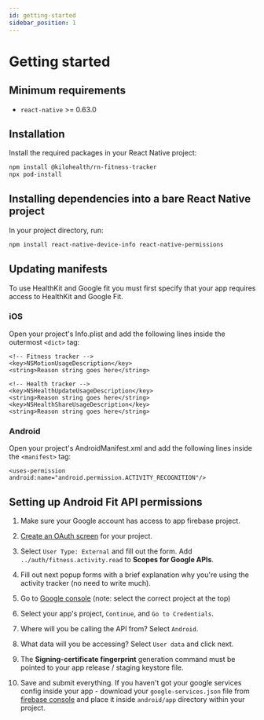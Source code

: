```yaml
---
id: getting-started
sidebar_position: 1
---
```


# Getting started

## Minimum requirements

- `react-native` >= 0.63.0

## Installation

Install the required packages in your React Native project:

```bash npm2yarn
npm install @kilohealth/rn-fitness-tracker
npx pod-install
```

## Installing dependencies into a bare React Native project

In your project directory, run:

```bash npm2yarn
npm install react-native-device-info react-native-permissions
```

## Updating manifests

To use HealthKit and Google fit you must first specify that your app requires access to HealthKit and Google Fit.

### iOS

Open your project's Info.plist and add the following lines inside the outermost `<dict>` tag:
```
<!-- Fitness tracker -->
<key>NSMotionUsageDescription</key>
<string>Reason string goes here</string>

<!-- Health tracker -->
<key>NSHealthUpdateUsageDescription</key>
<string>Reason string goes here</string>
<key>NSHealthShareUsageDescription</key>
<string>Reason string goes here</string>
```

### Android

Open your project's AndroidManifest.xml and add the following lines inside the `<manifest>` tag:
```
<uses-permission android:name="android.permission.ACTIVITY_RECOGNITION"/>
```

## Setting up Android Fit API permissions

1. Make sure your Google account has access to app firebase project.

2. [Create an OAuth screen](https://console.developers.google.com/apis/credentials/consent) for your project.

3. Select `User Type: External` and fill out the form. Add `../auth/fitness.activity.read` to
   **Scopes for Google APIs**.

4. Fill out next popup forms with a brief explanation why you're using the activity tracker (no need to write much).

5. Go to [Google console](https://console.developers.google.com/flows/enableapi?apiid=fitness&pli=1) (note: select the correct project at the top)

6. Select your app's project, `Continue`, and `Go to Credentials`.

7. Where will you be calling the API from? Select `Android`.

8. What data will you be accessing? Select `User data` and click next.

9. The **Signing-certificate fingerprint** generation command must be pointed to your app release / staging keystore file.

10. Save and submit everything. If you haven't got your google services config inside your app - download your `google-services.json` file from [firebase console](https://console.firebase.google.com) and place it inside `android/app` directory within your project.


